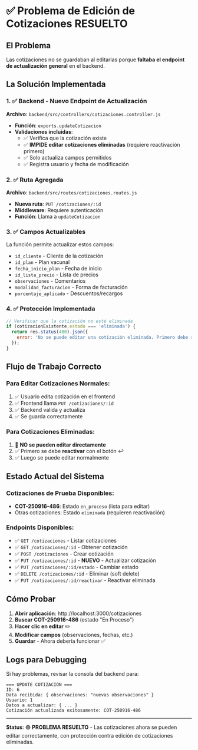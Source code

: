 # ✅ Problema de Edición de Cotizaciones RESUELTO

## El Problema
Las cotizaciones no se guardaban al editarlas porque **faltaba el endpoint de actualización general** en el backend.

## La Solución Implementada

### 1. ✅ Backend - Nuevo Endpoint de Actualización
**Archivo**: `backend/src/controllers/cotizaciones.controller.js`
- **Función**: `exports.updateCotizacion`
- **Validaciones incluidas**:
  - ✅ Verifica que la cotización existe
  - ✅ **IMPIDE editar cotizaciones eliminadas** (requiere reactivación primero)
  - ✅ Solo actualiza campos permitidos
  - ✅ Registra usuario y fecha de modificación

### 2. ✅ Ruta Agregada
**Archivo**: `backend/src/routes/cotizaciones.routes.js`
- **Nueva ruta**: `PUT /cotizaciones/:id`
- **Middleware**: Requiere autenticación
- **Función**: Llama a `updateCotizacion`

### 3. ✅ Campos Actualizables
La función permite actualizar estos campos:
- `id_cliente` - Cliente de la cotización
- `id_plan` - Plan vacunal 
- `fecha_inicio_plan` - Fecha de inicio
- `id_lista_precio` - Lista de precios
- `observaciones` - Comentarios
- `modalidad_facturacion` - Forma de facturación
- `porcentaje_aplicado` - Descuentos/recargos

### 4. ✅ Protección Implementada
```javascript
// Verificar que la cotización no esté eliminada
if (cotizacionExistente.estado === 'eliminada') {
  return res.status(400).json({ 
    error: 'No se puede editar una cotización eliminada. Primero debe reactivarla.' 
  });
}
```

## Flujo de Trabajo Correcto

### Para Editar Cotizaciones Normales:
1. ✅ Usuario edita cotización en el frontend
2. ✅ Frontend llama `PUT /cotizaciones/:id`
3. ✅ Backend valida y actualiza
4. ✅ Se guarda correctamente

### Para Cotizaciones Eliminadas:
1. 🚫 **NO se pueden editar directamente**
2. ✅ Primero se debe **reactivar** con el botón ↩️
3. ✅ Luego se puede editar normalmente

## Estado Actual del Sistema

### Cotizaciones de Prueba Disponibles:
- **COT-250916-486**: Estado `en_proceso` (lista para editar)
- Otras cotizaciones: Estado `eliminada` (requieren reactivación)

### Endpoints Disponibles:
- ✅ `GET /cotizaciones` - Listar cotizaciones
- ✅ `GET /cotizaciones/:id` - Obtener cotización
- ✅ `POST /cotizaciones` - Crear cotización
- ✅ `PUT /cotizaciones/:id` - **NUEVO** - Actualizar cotización
- ✅ `PUT /cotizaciones/:id/estado` - Cambiar estado
- ✅ `DELETE /cotizaciones/:id` - Eliminar (soft delete)
- ✅ `PUT /cotizaciones/:id/reactivar` - Reactivar eliminada

## Cómo Probar

1. **Abrir aplicación**: http://localhost:3000/cotizaciones
2. **Buscar COT-250916-486** (estado "En Proceso")
3. **Hacer clic en editar** ✏️
4. **Modificar campos** (observaciones, fechas, etc.)
5. **Guardar** - Ahora debería funcionar ✅

## Logs para Debugging

Si hay problemas, revisar la consola del backend para:
```
=== UPDATE COTIZACIÓN ===
ID: 6
Data recibida: { observaciones: "nuevas observaciones" }
Usuario: 1
Datos a actualizar: { ... }
Cotización actualizada exitosamente: COT-250916-486
```

---

**Status**: 🟢 **PROBLEMA RESUELTO** - Las cotizaciones ahora se pueden editar correctamente, con protección contra edición de cotizaciones eliminadas.